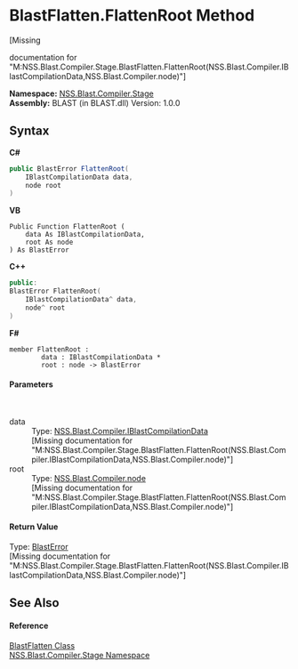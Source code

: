 # BlastFlatten.FlattenRoot Method 
 

\[Missing <summary> documentation for "M:NSS.Blast.Compiler.Stage.BlastFlatten.FlattenRoot(NSS.Blast.Compiler.IBlastCompilationData,NSS.Blast.Compiler.node)"\]

**Namespace:**&nbsp;<a href="f44e629d-16ad-ce78-c6d1-bb239589698b">NSS.Blast.Compiler.Stage</a><br />**Assembly:**&nbsp;BLAST (in BLAST.dll) Version: 1.0.0

## Syntax

**C#**<br />
``` C#
public BlastError FlattenRoot(
	IBlastCompilationData data,
	node root
)
```

**VB**<br />
``` VB
Public Function FlattenRoot ( 
	data As IBlastCompilationData,
	root As node
) As BlastError
```

**C++**<br />
``` C++
public:
BlastError FlattenRoot(
	IBlastCompilationData^ data, 
	node^ root
)
```

**F#**<br />
``` F#
member FlattenRoot : 
        data : IBlastCompilationData * 
        root : node -> BlastError 

```


#### Parameters
&nbsp;<dl><dt>data</dt><dd>Type: <a href="d2afd70e-15cd-df6e-c1b9-6e1d3e9552bd">NSS.Blast.Compiler.IBlastCompilationData</a><br />\[Missing <param name="data"/> documentation for "M:NSS.Blast.Compiler.Stage.BlastFlatten.FlattenRoot(NSS.Blast.Compiler.IBlastCompilationData,NSS.Blast.Compiler.node)"\]</dd><dt>root</dt><dd>Type: <a href="7dc9b7e9-64ad-f224-ae1a-4e6639739f56">NSS.Blast.Compiler.node</a><br />\[Missing <param name="root"/> documentation for "M:NSS.Blast.Compiler.Stage.BlastFlatten.FlattenRoot(NSS.Blast.Compiler.IBlastCompilationData,NSS.Blast.Compiler.node)"\]</dd></dl>

#### Return Value
Type: <a href="db8cb631-f3f7-e809-8853-bc1b825061a7">BlastError</a><br />\[Missing <returns> documentation for "M:NSS.Blast.Compiler.Stage.BlastFlatten.FlattenRoot(NSS.Blast.Compiler.IBlastCompilationData,NSS.Blast.Compiler.node)"\]

## See Also


#### Reference
<a href="5e535458-0260-538b-7dfb-a65a5dcfc2c3">BlastFlatten Class</a><br /><a href="f44e629d-16ad-ce78-c6d1-bb239589698b">NSS.Blast.Compiler.Stage Namespace</a><br />
